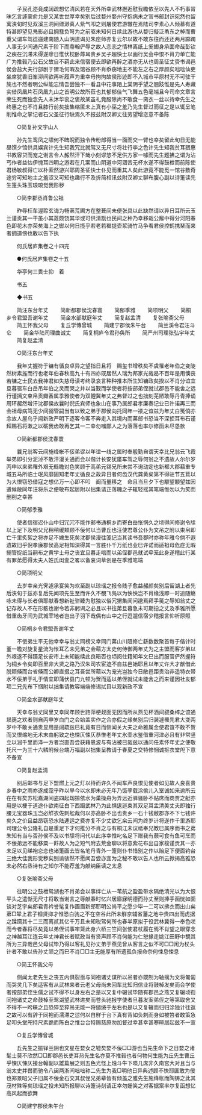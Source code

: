 <!-- { "loadSidebar": true } -->
　　子民孔迩竟成阔疏想忆清风若在天外所幸武林邂逅慰我瞻依至以先人不朽事冐昧乞言遽蒙俞允是又某世世厚幸矣别后过婺州婺州守抱病未之官书邮封识宛然也留寓浃旬时见双溪三洞间缥渺真人紫气叩之则屠使君游辙在焉陆司李素心人倾慕有道特甚即望见鳬影必且拥篲负弩为之前驱未知何日续此游也从婺归儗泛甬东之棹而曹重父谓车驾逗遛建南随入山阴道谒见朱座师亦复云尔以故不敢东往而还还两月踯躅人事无少间通尺素于阶下而鼎翰俨辱之故人恋恋之情林离纸上奚翅身承面命哉彭钦之疾在沉滞未得遂瘳日惟伏枕卧蓐耳贵乡吴子超快士以画行吴会中恨不肖力单亡能广为推毂乃公石父故自不羁此来信宿便去即欲再醉之酒亦无从也周圣征丈赍书谒邑侯会盐大夫行部剧于猬毛何暇及馆谷顾不肖忝窃地主不能左之右之厚颜矣咄咄仙吏坐席犹香旧峯泖间欲再听履声为重幸毋拘拘故侯形迹即不入城市平原村无不可驻干旄也不然者明公纵能忘情吾尝独不一看县中花事陌上棠阴乎望之翘跂惟是先人寿藏实借凤凰片石凤凰九山之首明公故所莅也其郁郁佳气飞舞五色毫端且今司命文章言荣生死而独念先人未沐华衮之褒故某虽礼竟服除尚不敢食一脔衣一丝以待幸先生之终惠之也不肖且膝行前矣拙集缩匿未上真有小巫之羞乃先生督过而征之是以辄呈笔削惟命之掌记者石父圣征行缺焉久不报兹附汉卿丈往劳望增恋意不备陈 

　　○简复孙文宇山人 

　　孙先生鸾凤之啸何不睥睨而独令传粉郎得当一面而交一臂也幸矣留此旬日无能昼馔夕馆供具娱宾计先生知我冗比就驾又无尺寸将壮行李之色计先生知我贫耳猥惠书教容贷而宠之谢言令人赧然汗下哉小刻谬悠不足供方家一噱而先生题拂之谓为沾丐作者益怙伊愧耳四明之游若在几案而山阴道中河涸苦无杯水遂不得鼓枻而前陈使君杨敏叔得亡以朴索然游兴耶周圣征快士仆见而重其人矣此游竟不能觅一馆谷数奇途穷可知地主之羞涩又可知也趣行不及折简相讯兹附汉卿丈聊布腹心副以诗箑读先生箑头珠玉琅琅觉我形秽 

　　○简李郡丞肖鲁公祖 

　　昨辱枉车渥聆玄诲为畅苐荒圃方在整葺间未便张具以此缺然请以异日耳所云玉兰谨贡其一干虽小其蕋颇饶其华或可供清翫也民间之种乃幸移栽公廨中得分河阳春色即花木亦荣矣海上之辔以何日揽乎若老若穉提壶浆骑竹马争看君侯控鹤携琹而来者拥道傍也敢以告下执 

　　何氏居庐集卷之十四完 

　　●何氏居庐集卷之十五 

　　华亭何三畏士抑　着 

　　书五 

　　◆书五 

　　简汪东台年丈 
　　简新都郡侯沈春寰 
　　简郁季雅 
　　简项明父 
　　简桐乡令君盟吾谢年丈 
　　简金水部献庭年丈 
　　简复赵孟清 
　　复张喻斋父母 
　　简王怀我父母 
　　复丘学慱曾城 
　　简建宁郡侯朱午台 
　　简兰溪令君汪斗仑 
　　简金华陆司理曲诚丈 
　　简复桐庐令君孙奂所 
　　简严州司理张弘宇年丈 
　　简复赵孟清 

　　○简汪东台年丈 

　　我年丈握符于镛有循良卓异之望指日且将　赐玺书增秩矣不虞罹老年伯之变陡然树素旌而行也老年伯春秋高九十有四亦既居然人瑞为邦家光哉曷不百年是用懊丧若镛之士民去我神君如失慈母读考终录哀言种种推本所生知镛政矣揆以不肖分谊宜旦暮驱车白岳吊年伯之灵而哭之并以当觐而学使者将按部弟侄就试郡邑不能舍之远行谨摛文束帛贡瓣香属季雅使者为双鲤冀年丈之弗督过之也拙刻芜陋敢辱丹青捧诵周环赧然增汗沈郡侯故曩时倪氏宾师也象山在事乃属郎君孝廉奏记业已许诺再三而会祖母病笃无少间搦管嗣当有以致之弟于郡侯向托同年一褛之谊兹为年丈白笺倘亦念故人屋乌乎闻新政严明下逐客令客不奔走入其境内而苐邮书恐当不深拒耳布石谨拜赐石将漱之以砺我齿敢再乞其一二幸勿嗤鄙人之为落落也率尔修函未尽恳款 

　　○简新都郡侯沈春寰 

　　曩兄翁客云间施绛帐不佞弟谬以年谊一线之属时奉殷勤自谓天幸比兄翁云飞霞举弟即引分泥淖不敢汗漫关通而会以偕计长安犹廑车驾之辱何翁之不遗故人尔尔岁丙申以来弟罹外艰无繇瞻对色笑顾于高弟元锡兄所未尝不询动定也新都大郡藉重专城五马所临士氓风靡固知老年丈循良之政异日者何齿汉代龚黄矣第不得驻节五茸以为大恨窃恐借寇之想亿万一心即不叩　阍而量移之　命且当旦夕下也颙望颙望兹因遣候敝同年汪将乐之便敬布起居附以拙集请正落魄之子辄轻摇其笔端惟勿以为笑而删削之幸甚 

　　○简郁季雅 

　　使者信宿迟仆山中归冗冗不能作邮书通桐乡而寄白岳怅惘久之顷得间修谢令牍以上足下及明父兄稍稍缓颊顾不佞何以当曹丘也汪使君尊公仆为文吊之附以束帛即亡千里炙絮之将亦足不媿生死矣沈郡侯漫往笺记当其读书吾郡时亦称年雅今倘不遐遗故旧乎倪孝廉郡侯高足相知深得其一言胜仆千万纸也业巳许诺而适祖母危症无暇搦管捉纸当嗣布之黄学士母之丧宜旦暮走唁而以弟侄郡邑就试牵笼此身遂稽此行某有罪苐愿得太夫人姓氏闺壸之畧以备哀词草创是在季雅笔端 

　　○简项明父 

　　去岁幸亲光霁遽承宴笑为欢至副以琼瑶之报令贱子愈益赧颜矣别后留湖上者先后浃旬于兹亦复后先闻项先生至而许久不覩飞鳬以为怏怏岂不肖缘浅即一时追随觞咏未得与长者俱耶献春想新祉骈臻为慰独以俗冗猬集闻问邈焉拜手笺之辱知翁丈之记存故人不在形骸也谢令若非躬谒之必且以书往苐旦暮急未可期搃之丈及季雅所愿借重齿牙间为武城宰地者岂出子羽下哉偶有山中之行逗遛信宿少稽报言仰祈原照 

　　○简桐乡令君盟吾谢年丈 

　　不佞弟生平无他幸幸与翁丈同榜又幸同门苐山川阻修亡繇数数聚首每于偕计时堇一瞻对旋复星流为怅耳乙未兄弟之会藉方太史何侍御两年丈为之主盟而客岁弟以外艰遂不得蹑足长安市上未知能续此良晤否也顷阅仕籍知年文巳出而服官俨然握符为桐乡令矣即百里非大贤之路乃汉朱司农宦迹不自兹邑始耶且以年丈许大才猷借此脱颖倏而台省倏而公卿直掇之耳吾尝所藉以为宠光岂独今日敝邑距贵治非遥特衣带水不佞弟于礼于情宜即蒲伏县门九顿为贺而适以弟侄就试未能舍之而来谨因社友郁项二兄先布下悃附以拙集请教容端端修谒拭目以观新政不宣 

　　○简金水部献庭年丈 

　　天幸与翁丈同里又幸同年顾世路萍梗觌面无因而所从燕见杯酒间叙桑梓之谊通埙箎之欢者则自丙申岁白门之会始盖实作之合亦假之缘矣别后归装遽罹先君大变两岁中不敢关通贵显用是阔疏兹巳礼竟有日而侧闻关大夫之命雅属金使君谊不敢不贺而又恨缩地无术末由躬致之也悚仄悚仄恭惟老年丈氷壶水鉴借重河津必且有非常竖立以润千里而泽一方者岂直吾尝获藉恩波与有沾被巳哉兹以通问任素怀年丈之便敬托尺一为三十六鳞附候台端万福副以拙集呈教请于春夏之交特修悃诚抠衣堂戺下意不备宣 

　　○简复赵孟清 

　　别后邮书与足下盟燃上元之灯以待而许久不闻车声良恨见使者如见故人良喜贵乡春中之雨亦遂成霪乎昨以旱今以水即未必无年乃饿莩载涂偷儿入室诚如来谕所云在在有矣苏松嘉湖间盗四起刼掠依水为巢操舟为弄远近驿骚卧不贴席而商贾之艇亦用是以梗于道途仆欲南征白下西蹑武林乃为此惧逡廵束其双足耳孟清美丈夫即独行腰无宝器珠玉岂必觧衣佐刺舩哉何以亦高卧不出也贵乡一石十钱敝郡亦不下七钱许矣久之价且益昂窃恐水陆逓运之费亦复不少丈欲乞籴云间为终岁计将遂作千里游耶司理公令公隆礼自是重足下才何推分不肖之与有桐江未议祗奉兄教巳属序而书之苐朱知有当与否孙侯不及以书牍将问代以此序幸惟叱名足下赠我有蕨可食有鱼可烹而不佞弟远不能移粟一飰故人为之短气附去荒金聊以将意紫花布出自家梭谨贡其一亦未足以见绨袍恋恋也诸箑画去皆名笔丹青外一箑则仆书惜别之作以贻足下便面钓台三绝大佳我形觉秽矣别谕骇然不愿闻吾尝亦宜为之秘不敢以告人也所云掀揭高雅恐未必然右丞诗有之知尔不能荐羞为献纳臣读之太息 

　　○复张喻斋父母 

　　往明公之鼓枻鸳湖也不肖弟会以事绊亡从一苇航之盈盈带水隔绝清光以为大恨平头之遣惭无尺寸将敢当谢言之辱献春时忆兴居寤寐明德而孙丈至则捧手函恍如面谈对芝宇矣郎君青衿誉髦复作画眉新郎耶明公尚平之愿少毕一二可以拂衣而出山矣苐□辇上君子锢贤抑才惟恐白驹之不在空谷此所未觧京辅省藩之地中贵四出而虎据之蹂躏其十二三而离贰其亿千万且未知税驾何所也春半原拟于役武林冀得一奉色咲而今者春将尽矣竟以弟侄试事牢笼此身六桥三竺间张使君杖履在焉不肖望之眼穿念之神越耳江连云年丈神君长者赋政当有贤声顾不肖何能为仁恕掾走姚江田野中覩其所为三异哉邑父母试毕乃得以客礼见孙丈弟于燕见曾从客言之似不可□□闲为杖头计者不敢以告孙丈颔之而巳不肖□□主无能厚有所遗孤负报命奈何悚息悚息 

　　○简王怀我父母 

　　侧闻太老先生之丧五内俱裂亟与同袍诸丈谋所以吊者亦既制为轴摛为文将匍匐而哭灵几下矣适客有从武林来者云老父母尚未回车比知归信业将鼓棹发矣而会学使者按部弟侄生儒之试不得不以身左右之是以又复中辍试毕随有郡邑之燕又复辍顷衔同袍诸丈之命鼓棹至鸳湖望武林进矣而苍头驰报学使者旦暮发案弟侄之等第取舍又不得不一盻睐之且恐猝至猝吊无能一将缱绻于左右也是以又复辍而归归涂独计往返之故可以有辞于同袍而濡滞之愆何以自觧于台下真有背如负刺而身如被笞者敢策急足叩头堂戺持尺素跪而陈白之惟台台特赐慈原勿加督过幸甚幸甚寒暄居起兹不一宣 

　　○复丘学慱曾城 

　　丘先生之振铎兰阴也文星在婺女之墟矣婺不佞□□游也当先生命下之日婺之诸髦士莫不欣然□□即郡邑长吏耳热先生名亦莫不推毂也者何物何生能为丘先生曹丘乎悚仄悚仄接台翰副以雄篇展之则五色光怪上烛斗牛下暎几席非久南宫大对且当与翁太史并辔而驰令八闽两浙间咄咄称二先生为我□明他日异典述顾不快耶匪敢为佞也郑景昭父子旧属不佞金石交其叔侄兄弟辈皆有倾盖之雅先生施绛帐而陶铸之此其茂材殊等矣琼瑶之投未知所报聊以诗箑诗刻请正幸勿姗笑之对客据案率尔复函想忆高风起而欲舞 

　　○简建宁郡侯朱午台 

